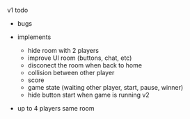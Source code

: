 v1
todo

- bugs
- implements

  - hide room with 2 players
  - improve UI room (buttons, chat, etc)
  - disconect the room when back to home
  - collision between other player
  - score
  - game state (waiting other player, start, pause, winner)
  - hide button start when game is running
    v2

- up to 4 players same room
